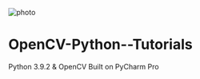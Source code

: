 ![photo](http://3.bp.blogspot.com/-TaMakp7ibqI/WUEje7NceLI/AAAAAAAAAq8/okR_T-3_GEo5OlEgnrrJWMUxOp8tOfiwACK4BGAYYCw/s1600/opencv-python.png)
# OpenCV-Python--Tutorials
Python 3.9.2 &amp; OpenCV Built on PyCharm Pro
